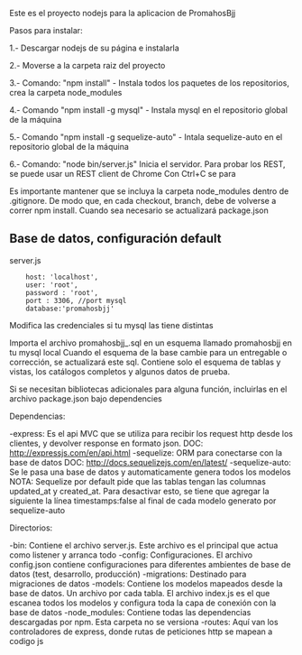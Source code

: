 Este es el proyecto nodejs para la aplicacion de PromahosBjj

Pasos para instalar:

1.- Descargar nodejs de su página e instalarla

2.- Moverse a la carpeta raiz del proyecto

3.- Comando: "npm install" - Instala todos los paquetes de los repositorios, crea la carpeta node_modules

4.- Comando "npm install -g mysql" - Instala mysql en el repositorio global de la máquina

5.- Comando "npm install -g sequelize-auto" - Intala sequelize-auto en el repositorio global de la máquina

6.- Comando: "node bin/server.js" Inicia el servidor. 
Para probar los REST, se puede usar un REST client de Chrome
Con Ctrl+C se para

Es importante mantener que se incluya la carpeta node_modules dentro de .gitignore. De modo que, en cada checkout, branch,
debe de volverse a correr npm install. Cuando sea necesario se actualizará package.json

## Base de datos, configuración default
server.js

        host: 'localhost',
        user: 'root',
        password : 'root',
        port : 3306, //port mysql
        database:'promahosbjj'	
		
Modifica las credenciales si tu mysql las tiene distintas

Importa el archivo promahosbjj_<fecha>.sql en un esquema llamado promahosbjj en tu mysql local
Cuando el esquema de la base cambie para un entregable o corrección, se actualizará este sql.
Contiene solo el esquema de tablas y vistas, los catálogos completos y algunos datos de prueba.

Si se necesitan bibliotecas adicionales para alguna función, incluirlas en el archivo package.json bajo dependencies

Dependencias:

-express: Es el api MVC que se utiliza para recibir los request http desde los clientes, y devolver response en formato json.
DOC: http://expressjs.com/en/api.html
-sequelize: ORM para conectarse con la base de datos
DOC: http://docs.sequelizejs.com/en/latest/
-sequelize-auto: Se le pasa una base de datos y automaticamente genera todos los modelos
NOTA: Sequelize por default pide que las tablas tengan las columnas updated_at y created_at. Para desactivar esto, se tiene
que agregar la siguiente la línea timestamps:false al final de cada modelo generato por sequelize-auto 

Directorios:

-bin: Contiene el archivo server.js. Este archivo es el principal que actua como listener y arranca todo 
-config: Configuraciones. El archivo config.json contiene configuraciones para diferentes ambientes de base de datos (test, desarrollo, producción)
-migrations: Destinado para migraciones de datos 
-models: Contiene los modelos mapeados desde la base de datos. Un archivo por cada tabla.
El archivo index.js es el que escanea todos los modelos y configura toda la capa de conexión con la base de datos 
-node_modules: Contiene todas las dependencias descargadas por npm. Esta carpeta no se versiona
-routes: Aquí van los controladores de express, donde rutas de peticiones http se mapean a codigo js

